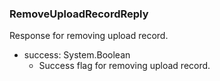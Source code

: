 ### RemoveUploadRecordReply
Response for removing upload record.

- success: System.Boolean
  - Success flag for removing upload record.
